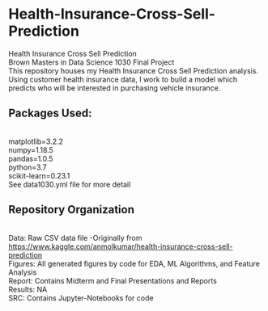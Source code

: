 # Health-Insurance-Cross-Sell-Prediction
Health Insurance Cross Sell Prediction
<br> Brown Masters in Data Science 1030 Final Project
<br> This repository houses my Health Insurance Cross Sell Prediction analysis. Using customer health insurance data, I work to build a model which predicts who will be interested in purchasing vehicle insurance. 

## Packages Used: 
<br> matplotlib=3.2.2
<br> numpy=1.18.5
<br> pandas=1.0.5
<br> python=3.7
<br> scikit-learn=0.23.1
<br> See data1030.yml file for more detail

## Repository Organization
<br> Data: Raw CSV data file -Originally from https://www.kaggle.com/anmolkumar/health-insurance-cross-sell-prediction 
<br> Figures: All generated figures by code for EDA, ML Algorithms, and Feature Analysis
<br> Report: Contains Midterm and Final Presentations and Reports
<br> Results: NA
<br> SRC: Contains Jupyter-Notebooks for code
